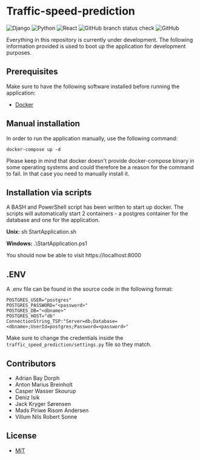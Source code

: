 # Traffic-speed-prediction
![Django](https://img.shields.io/badge/django-%23092E20.svg?style=for-the-badge&logo=django&logoColor=white)
![Python](https://img.shields.io/badge/python-3670A0?style=for-the-badge&logo=python&logoColor=ffdd54)
![React](https://img.shields.io/badge/react-%2320232a.svg?style=for-the-badge&logo=react&logoColor=%2361DAFB)
![GitHub branch status check](https://img.shields.io/github/checks-status/denizisik58/traffic-speed-prediction/main?logo=GitHub&style=for-the-badge)
![GitHub](https://img.shields.io/github/license/denizisik58/traffic-speed-prediction?style=for-the-badge)

Everything in this repository is currently under development. The following information provided is used to boot up the application for development purposes.
## Prerequisites
Make sure to have the following software installed before running the application:
- [Docker](https://www.docker.com/)

## Manual installation

In order to run the application manually, use the following command:

```docker-compose up -d```

Please keep in mind that docker doesn't provide docker-compose binary in some operating systems and could therefore be a reason for the command to fail. In that case you need to manually install it.

## Installation via scripts

A BASH and PowerShell script has been written to start up docker. The scripts will automatically start 2 containers - a postgres container for the database and one for the application.

**Unix:** sh StartApplication.sh 

**Windows:** .\StartApplication.ps1

You should now be able to visit https://localhost:8000

## .ENV
A .env file can be found in the source code in the following format:
```
POSTGRES_USER="postgres"
POSTGRES_PASSWORD="<password>"
POSTGRES_DB="<dbname>"
POSTGRES_HOST="db"
ConnectionString_TSP:"Server=db;Database=<dbname>;UserId=postgres;Password=<password>"
```
Make sure to change the credentials inside the `traffic_speed_prediction/settings.py` file so they match.

## Contributors
- Adrian Bay Dorph
- Anton Marius Breinholt
- Casper Wasser Skourup
- Deniz Isik
- Jack Kryger Sørensen
- Mads Piriwe Risom Andersen
- Villum Nils Robert Sonne

## License
- [MIT](https://github.com/denizisik58/traffic-speed-prediction/blob/main/LICENSE)

